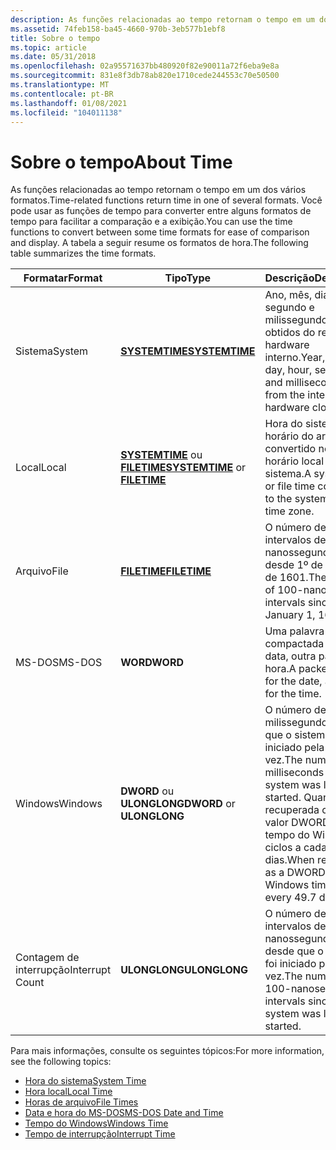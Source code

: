 ```yaml
---
description: As funções relacionadas ao tempo retornam o tempo em um dos vários formatos. Você pode usar as funções de tempo para converter entre alguns formatos de tempo para facilitar a comparação e a exibição. A tabela a seguir resume os formatos de hora.
ms.assetid: 74feb158-ba45-4660-970b-3eb577b1ebf8
title: Sobre o tempo
ms.topic: article
ms.date: 05/31/2018
ms.openlocfilehash: 02a95571637bb480920f82e90011a72f6eba9e8a
ms.sourcegitcommit: 831e8f3db78ab820e1710cede244553c70e50500
ms.translationtype: MT
ms.contentlocale: pt-BR
ms.lasthandoff: 01/08/2021
ms.locfileid: "104011138"
---
```

# <a name="about-time"></a><span data-ttu-id="8b565-105">Sobre o tempo</span><span class="sxs-lookup"><span data-stu-id="8b565-105">About Time</span></span>

<span data-ttu-id="8b565-106">As funções relacionadas ao tempo retornam o tempo em um dos vários formatos.</span><span class="sxs-lookup"><span data-stu-id="8b565-106">Time-related functions return time in one of several formats.</span></span> <span data-ttu-id="8b565-107">Você pode usar as funções de tempo para converter entre alguns formatos de tempo para facilitar a comparação e a exibição.</span><span class="sxs-lookup"><span data-stu-id="8b565-107">You can use the time functions to convert between some time formats for ease of comparison and display.</span></span> <span data-ttu-id="8b565-108">A tabela a seguir resume os formatos de hora.</span><span class="sxs-lookup"><span data-stu-id="8b565-108">The following table summarizes the time formats.</span></span>



| <span data-ttu-id="8b565-109">Formatar</span><span class="sxs-lookup"><span data-stu-id="8b565-109">Format</span></span>          | <span data-ttu-id="8b565-110">Tipo</span><span class="sxs-lookup"><span data-stu-id="8b565-110">Type</span></span>                                                                     | <span data-ttu-id="8b565-111">Descrição</span><span class="sxs-lookup"><span data-stu-id="8b565-111">Description</span></span>                                                                                                                         |
|-----------------|--------------------------------------------------------------------------|-------------------------------------------------------------------------------------------------------------------------------------|
| <span data-ttu-id="8b565-112">Sistema</span><span class="sxs-lookup"><span data-stu-id="8b565-112">System</span></span>          | [<span data-ttu-id="8b565-113">**SYSTEMTIME**</span><span class="sxs-lookup"><span data-stu-id="8b565-113">**SYSTEMTIME**</span></span>](/windows/win32/api/minwinbase/ns-minwinbase-systemtime)                                     | <span data-ttu-id="8b565-114">Ano, mês, dia, hora, segundo e milissegundos, obtidos do relógio de hardware interno.</span><span class="sxs-lookup"><span data-stu-id="8b565-114">Year, month, day, hour, second, and millisecond, taken from the internal hardware clock.</span></span>                                            |
| <span data-ttu-id="8b565-115">Local</span><span class="sxs-lookup"><span data-stu-id="8b565-115">Local</span></span>           | <span data-ttu-id="8b565-116">[**SYSTEMTIME**](/windows/win32/api/minwinbase/ns-minwinbase-systemtime) ou [ **FILETIME**](/windows/win32/api/minwinbase/ns-minwinbase-filetime)</span><span class="sxs-lookup"><span data-stu-id="8b565-116">[**SYSTEMTIME**](/windows/win32/api/minwinbase/ns-minwinbase-systemtime) or [**FILETIME**](/windows/win32/api/minwinbase/ns-minwinbase-filetime)</span></span> | <span data-ttu-id="8b565-117">Hora do sistema ou horário do arquivo convertido no fuso horário local do sistema.</span><span class="sxs-lookup"><span data-stu-id="8b565-117">A system time or file time converted to the system's local time zone.</span></span>                                                               |
| <span data-ttu-id="8b565-118">Arquivo</span><span class="sxs-lookup"><span data-stu-id="8b565-118">File</span></span>            | [<span data-ttu-id="8b565-119">**FILETIME**</span><span class="sxs-lookup"><span data-stu-id="8b565-119">**FILETIME**</span></span>](/windows/win32/api/minwinbase/ns-minwinbase-filetime)                                         | <span data-ttu-id="8b565-120">O número de intervalos de 100 a nanossegundos desde 1º de janeiro de 1601.</span><span class="sxs-lookup"><span data-stu-id="8b565-120">The number of 100-nanosecond intervals since January 1, 1601.</span></span>                                                                       |
| <span data-ttu-id="8b565-121">MS-DOS</span><span class="sxs-lookup"><span data-stu-id="8b565-121">MS-DOS</span></span>          | <span data-ttu-id="8b565-122">**WORD**</span><span class="sxs-lookup"><span data-stu-id="8b565-122">**WORD**</span></span>                                                                 | <span data-ttu-id="8b565-123">Uma palavra compactada para a data, outra para a hora.</span><span class="sxs-lookup"><span data-stu-id="8b565-123">A packed word for the date, another for the time.</span></span>                                                                                   |
| <span data-ttu-id="8b565-124">Windows</span><span class="sxs-lookup"><span data-stu-id="8b565-124">Windows</span></span>         | <span data-ttu-id="8b565-125">**DWORD** ou **ULONGLONG**</span><span class="sxs-lookup"><span data-stu-id="8b565-125">**DWORD** or **ULONGLONG**</span></span>                                               | <span data-ttu-id="8b565-126">O número de milissegundos desde que o sistema foi iniciado pela última vez.</span><span class="sxs-lookup"><span data-stu-id="8b565-126">The number of milliseconds since the system was last started.</span></span> <span data-ttu-id="8b565-127">Quando recuperada como um valor DWORD, o tempo do Windows é ciclos a cada 49,7 dias.</span><span class="sxs-lookup"><span data-stu-id="8b565-127">When retrieved as a DWORD value, Windows time cycles every 49.7 days.</span></span> |
| <span data-ttu-id="8b565-128">Contagem de interrupção</span><span class="sxs-lookup"><span data-stu-id="8b565-128">Interrupt Count</span></span> | <span data-ttu-id="8b565-129">**ULONGLONG**</span><span class="sxs-lookup"><span data-stu-id="8b565-129">**ULONGLONG**</span></span>                                                            | <span data-ttu-id="8b565-130">O número de intervalos de 100 a nanossegundos desde que o sistema foi iniciado pela última vez.</span><span class="sxs-lookup"><span data-stu-id="8b565-130">The number of 100-nanosecond intervals since the system was last started.</span></span>                                                           |



 

<span data-ttu-id="8b565-131">Para mais informações, consulte os seguintes tópicos:</span><span class="sxs-lookup"><span data-stu-id="8b565-131">For more information, see the following topics:</span></span>

-   [<span data-ttu-id="8b565-132">Hora do sistema</span><span class="sxs-lookup"><span data-stu-id="8b565-132">System Time</span></span>](system-time.md)
-   [<span data-ttu-id="8b565-133">Hora local</span><span class="sxs-lookup"><span data-stu-id="8b565-133">Local Time</span></span>](local-time.md)
-   [<span data-ttu-id="8b565-134">Horas de arquivo</span><span class="sxs-lookup"><span data-stu-id="8b565-134">File Times</span></span>](file-times.md)
-   [<span data-ttu-id="8b565-135">Data e hora do MS-DOS</span><span class="sxs-lookup"><span data-stu-id="8b565-135">MS-DOS Date and Time</span></span>](ms-dos-date-and-time.md)
-   [<span data-ttu-id="8b565-136">Tempo do Windows</span><span class="sxs-lookup"><span data-stu-id="8b565-136">Windows Time</span></span>](windows-time.md)
-   [<span data-ttu-id="8b565-137">Tempo de interrupção</span><span class="sxs-lookup"><span data-stu-id="8b565-137">Interrupt Time</span></span>](interrupt-time.md)

 

 
